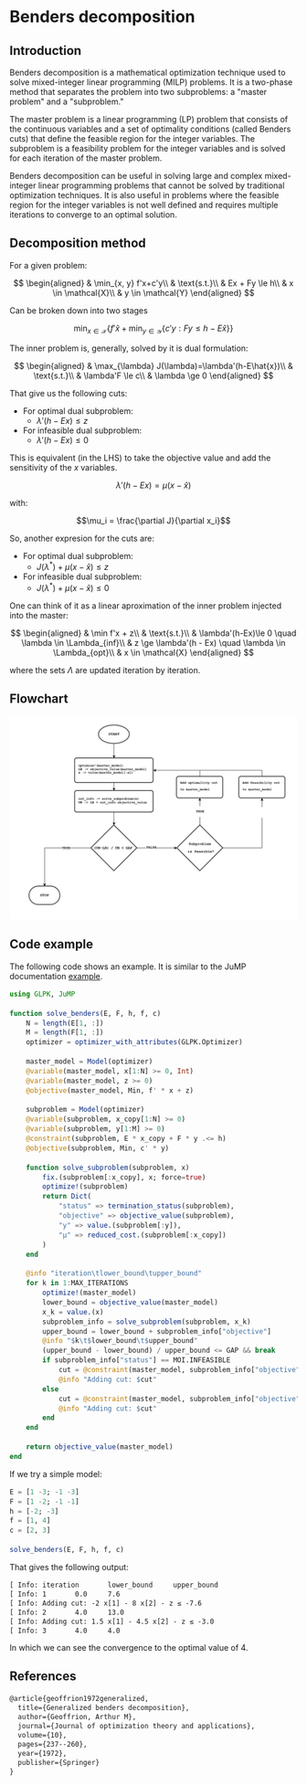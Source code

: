 # Benders decomposition

## Introduction
Benders decomposition is a mathematical optimization technique used to solve mixed-integer linear programming (MILP) problems. It is a two-phase method that separates the problem into two subproblems: a "master problem" and a "subproblem."

The master problem is a linear programming (LP) problem that consists of the continuous variables and a set of optimality conditions (called Benders cuts) that define the feasible region for the integer variables. The subproblem is a feasibility problem for the integer variables and is solved for each iteration of the master problem.

Benders decomposition can be useful in solving large and complex mixed-integer linear programming problems that cannot be solved by traditional optimization techniques. It is also useful in problems where the feasible region for the integer variables is not well defined and requires multiple iterations to converge to an optimal solution.

## Decomposition method

For a given problem:

$$
\begin{aligned}
& \min_{x, y} f'x+c'y\\
& \text{s.t.}\\
& Ex + Fy \le h\\
& x \in \mathcal{X}\\
& y \in \mathcal{Y}
\end{aligned}
$$


Can be broken down into two stages

$$
\min_{x \in \mathcal{X}}\lbrace
f'\hat{x}+
\min_{y \in \mathcal{Y}}{
\lbrace
c'y : Fy\le h-E\hat{x}
\rbrace
}
\rbrace
$$

The inner problem is, generally, solved by it is dual formulation:

$$
\begin{aligned}
& \max_{\lambda} J(\lambda)=\lambda'(h-E\hat{x})\\
& \text{s.t.}\\
& \lambda'F \le c\\
& \lambda \ge 0
\end{aligned}
$$

That give us the following cuts:
- For optimal dual subproblem: 
  - $\lambda'(h - Ex)\le z$
- For infeasible dual subproblem:
  - $\lambda'(h - Ex)\le 0$

This is equivalent (in the LHS) to take the objective value and add the sensitivity of the $x$ variables.

$$\lambda'(h - Ex) = \mu (x-\hat{x})$$

with:

$$\mu_i = \frac{\partial J}{\partial x_i}$$

So, another expresion for the cuts are:
- For optimal dual subproblem: 
  - $J(\lambda^*) + \mu(x - \hat{x})\le z$
- For infeasible dual subproblem:
  - $J(\lambda^*) + \mu(x - \hat{x})\le 0$

One can think of it as a linear aproximation of the inner problem injected into the master:

$$
\begin{aligned}
& \min f'x + z\\
& \text{s.t.}\\
& \lambda'(h-Ex)\le 0 \quad \lambda \in \Lambda_{inf}\\
& z \ge \lambda'(h - Ex) \quad \lambda \in \Lambda_{opt}\\
& x \in \mathcal{X}
\end{aligned}
$$

where the sets $\Lambda$ are updated iteration by iteration.

## Flowchart
![](_images/benders.png)


## Code example
The following code shows an example. It is similar to the JuMP documentation [example](https://jump.dev/JuMP.jl/stable/tutorials/algorithms/benders_decomposition/#In-place-iterative-method).

```julia
using GLPK, JuMP

function solve_benders(E, F, h, f, c)
    N = length(E[1, :])
    M = length(F[1, :])
    optimizer = optimizer_with_attributes(GLPK.Optimizer)

    master_model = Model(optimizer)
    @variable(master_model, x[1:N] >= 0, Int)
    @variable(master_model, z >= 0)
    @objective(master_model, Min, f' * x + z)

    subproblem = Model(optimizer)
    @variable(subproblem, x_copy[1:N] >= 0)
    @variable(subproblem, y[1:M] >= 0)
    @constraint(subproblem, E * x_copy + F * y .<= h)
    @objective(subproblem, Min, c' * y)

    function solve_subproblem(subproblem, x)
        fix.(subproblem[:x_copy], x; force=true)
        optimize!(subproblem)
        return Dict(
            "status" => termination_status(subproblem),
            "objective" => objective_value(subproblem),
            "y" => value.(subproblem[:y]),
            "μ" => reduced_cost.(subproblem[:x_copy])
        )
    end

    @info "iteration\tlower_bound\tupper_bound"
    for k in 1:MAX_ITERATIONS
        optimize!(master_model)
        lower_bound = objective_value(master_model)
        x_k = value.(x)
        subproblem_info = solve_subproblem(subproblem, x_k)
        upper_bound = lower_bound + subproblem_info["objective"]
        @info "$k\t$lower_bound\t$upper_bound"
        (upper_bound - lower_bound) / upper_bound <= GAP && break
        if subproblem_info["status"] == MOI.INFEASIBLE
            cut = @constraint(master_model, subproblem_info["objective"] + subproblem_info["μ"]' * (x - x_k) <= 0)
            @info "Adding cut: $cut"
        else
            cut = @constraint(master_model, subproblem_info["objective"] + subproblem_info["μ"]' * (x - x_k) <= z)
            @info "Adding cut: $cut"
        end
    end

    return objective_value(master_model)
end
```

If we try a simple model:
```julia
E = [1 -3; -1 -3]
F = [1 -2; -1 -1]
h = [-2; -3]
f = [1, 4]
c = [2, 3]

solve_benders(E, F, h, f, c)
```


That gives the following output:
```
[ Info: iteration       lower_bound     upper_bound
[ Info: 1       0.0     7.6
[ Info: Adding cut: -2 x[1] - 8 x[2] - z ≤ -7.6
[ Info: 2       4.0     13.0
[ Info: Adding cut: 1.5 x[1] - 4.5 x[2] - z ≤ -3.0
[ Info: 3       4.0     4.0
```
In which we can see the convergence to the optimal value of 4.

## **References**
```
@article{geoffrion1972generalized,
  title={Generalized benders decomposition},
  author={Geoffrion, Arthur M},
  journal={Journal of optimization theory and applications},
  volume={10},
  pages={237--260},
  year={1972},
  publisher={Springer}
}
```